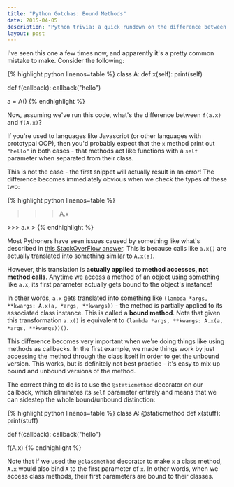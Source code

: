 ```yaml
---
title: "Python Gotchas: Bound Methods"
date: 2015-04-05
description: "Python trivia: a quick rundown on the difference between methods and bound methods."
layout: post
---
```


I've seen this one a few times now, and apparently it's a pretty common mistake to make. Consider the following:

{% highlight python linenos=table %}
class A:
    def x(self): print(self)

def f(callback):
    callback("hello")

a = A()
{% endhighlight %}

Now, assuming we've run this code, what's the difference between `f(a.x)` and `f(A.x)`?

If you're used to languages like Javascript (or other languages with prototypal OOP), then you'd probably expect that the `x` method print out `"hello"` in both cases - that methods act like functions with a `self` parameter when separated from their class.

This is not the case - the first snippet will actually result in an error! The difference becomes immediately obvious when we check the types of these two:

{% highlight python linenos=table %}
>>> A.x
<unbound method A.x>
>>> a.x
<bound method A.x of <__main__.A instance at 0x4f698e2b2370>>
{% endhighlight %}

Most Pythoners have seen issues caused by something like what's described in [this StackOverFlow answer](http://stackoverflow.com/questions/114214). This is because calls like `a.x()` are actually translated into something similar to `A.x(a)`.

However, this translation is **actually applied to method accesses, not method calls**. Anytime we access a method of an object using something like `a.x`, its first parameter actually gets bound to the object's instance!

In other words, `a.x` gets translated into something like `(lambda *args, **kwargs: A.x(a, *args, **kwargs))` - the method is partially applied to its associated class instance. This is called a **bound method**. Note that given this transformation `a.x()` is equivalent to `(lambda *args, **kwargs: A.x(a, *args, **kwargs))()`.

This difference becomes very important when we're doing things like using methods as callbacks. In the first example, we made things work by just accessing the method through the class itself in order to get the unbound version. This works, but is definitely not best practice - it's easy to mix up bound and unbound versions of the method.

The correct thing to do is to use the `@staticmethod` decorator on our callback, which eliminates its `self` parameter entirely and means that we can sidestep the whole bound/unbound distinction:

{% highlight python linenos=table %}
class A:
    @staticmethod
    def x(stuff): print(stuff)

def f(callback):
    callback("hello")

f(A.x)
{% endhighlight %}

Note that if we used the `@classmethod` decorator to make `x` a class method, `A.x` would also bind `A` to the first parameter of `x`. In other words, when we access class methods, their first parameters are bound to their classes.
